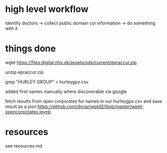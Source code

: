 # high level workflow

identify doctors -> collect public domain coi information -> do something with it

# things done

wget https://files.digital.nhs.uk/assets/ods/current/epraccur.zip

unzip epraccur.zip

grep  "HURLEY GROUP" > hurleygps.csv

added first names manually where discoverable via google

fetch results from open corporates for names in our hurleygps csv and save result as a json
https://github.com/drcjar/wptd2/blob/master/wptd-opencorporates.ipynb

# resources

see resources.md
